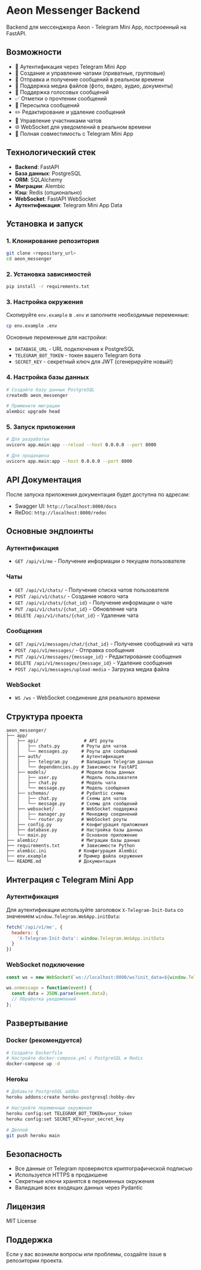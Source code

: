 # Aeon Messenger Backend

Backend для мессенджера Aeon - Telegram Mini App, построенный на FastAPI.

## Возможности

- 🔐 Аутентификация через Telegram Mini App
- 💬 Создание и управление чатами (приватные, групповые)
- 📨 Отправка и получение сообщений в реальном времени
- 📎 Поддержка медиа файлов (фото, видео, аудио, документы)
- 🎤 Поддержка голосовых сообщений
- ✅ Отметки о прочтении сообщений
- 🔄 Пересылка сообщений
- ✏️ Редактирование и удаление сообщений
- 👥 Управление участниками чатов
- 🌐 WebSocket для уведомлений в реальном времени
- 📱 Полная совместимость с Telegram Mini App

## Технологический стек

- **Backend**: FastAPI
- **База данных**: PostgreSQL
- **ORM**: SQLAlchemy
- **Миграции**: Alembic
- **Кэш**: Redis (опционально)
- **WebSocket**: FastAPI WebSocket
- **Аутентификация**: Telegram Mini App Data

## Установка и запуск

### 1. Клонирование репозитория

```bash
git clone <repository_url>
cd aeon_messenger
```

### 2. Установка зависимостей

```bash
pip install -r requirements.txt
```

### 3. Настройка окружения

Скопируйте `env.example` в `.env` и заполните необходимые переменные:

```bash
cp env.example .env
```

Основные переменные для настройки:

- `DATABASE_URL` - URL подключения к PostgreSQL
- `TELEGRAM_BOT_TOKEN` - токен вашего Telegram бота
- `SECRET_KEY` - секретный ключ для JWT (сгенерируйте новый!)

### 4. Настройка базы данных

```bash
# Создайте базу данных PostgreSQL
createdb aeon_messenger

# Примените миграции
alembic upgrade head
```

### 5. Запуск приложения

```bash
# Для разработки
uvicorn app.main:app --reload --host 0.0.0.0 --port 8000

# Для продакшена
uvicorn app.main:app --host 0.0.0.0 --port 8000
```

## API Документация

После запуска приложения документация будет доступна по адресам:

- Swagger UI: `http://localhost:8000/docs`
- ReDoc: `http://localhost:8000/redoc`

## Основные эндпоинты

### Аутентификация

- `GET /api/v1/me` - Получение информации о текущем пользователе

### Чаты

- `GET /api/v1/chats/` - Получение списка чатов пользователя
- `POST /api/v1/chats/` - Создание нового чата
- `GET /api/v1/chats/{chat_id}` - Получение информации о чате
- `PUT /api/v1/chats/{chat_id}` - Обновление чата
- `DELETE /api/v1/chats/{chat_id}` - Удаление чата

### Сообщения

- `GET /api/v1/messages/chat/{chat_id}` - Получение сообщений из чата
- `POST /api/v1/messages/` - Отправка сообщения
- `PUT /api/v1/messages/{message_id}` - Редактирование сообщения
- `DELETE /api/v1/messages/{message_id}` - Удаление сообщения
- `POST /api/v1/messages/upload-media` - Загрузка медиа файла

### WebSocket

- `WS /ws` - WebSocket соединение для реального времени

## Структура проекта

```
aeon_messenger/
├── app/
│   ├── api/                 # API роуты
│   │   ├── chats.py        # Роуты для чатов
│   │   └── messages.py     # Роуты для сообщений
│   ├── auth/               # Аутентификация
│   │   ├── telegram.py     # Валидация Telegram данных
│   │   └── dependencies.py # Зависимости FastAPI
│   ├── models/             # Модели базы данных
│   │   ├── user.py         # Модель пользователя
│   │   ├── chat.py         # Модель чата
│   │   └── message.py      # Модель сообщения
│   ├── schemas/            # Pydantic схемы
│   │   ├── chat.py         # Схемы для чатов
│   │   └── message.py      # Схемы для сообщений
│   ├── websocket/          # WebSocket поддержка
│   │   ├── manager.py      # Менеджер соединений
│   │   └── router.py       # WebSocket роуты
│   ├── config.py           # Конфигурация приложения
│   ├── database.py         # Настройка базы данных
│   └── main.py             # Основное приложение
├── alembic/                # Миграции базы данных
├── requirements.txt        # Зависимости Python
├── alembic.ini            # Конфигурация Alembic
├── env.example            # Пример файла окружения
└── README.md              # Документация
```

## Интеграция с Telegram Mini App

### Аутентификация

Для аутентификации используйте заголовок `X-Telegram-Init-Data` со значением `window.Telegram.WebApp.initData`:

```javascript
fetch('/api/v1/me', {
  headers: {
    'X-Telegram-Init-Data': window.Telegram.WebApp.initData
  }
})
```

### WebSocket подключение

```javascript
const ws = new WebSocket(`ws://localhost:8000/ws?init_data=${window.Telegram.WebApp.initData}`);

ws.onmessage = function(event) {
  const data = JSON.parse(event.data);
  // Обработка уведомлений
};
```

## Развертывание

### Docker (рекомендуется)

```bash
# Создайте Dockerfile
# Настройте docker-compose.yml с PostgreSQL и Redis
docker-compose up -d
```

### Heroku

```bash
# Добавьте PostgreSQL addon
heroku addons:create heroku-postgresql:hobby-dev

# Настройте переменные окружения
heroku config:set TELEGRAM_BOT_TOKEN=your_token
heroku config:set SECRET_KEY=your_secret_key

# Деплой
git push heroku main
```

## Безопасность

- Все данные от Telegram проверяются криптографической подписью
- Используется HTTPS в продакшене
- Секретные ключи хранятся в переменных окружения
- Валидация всех входящих данных через Pydantic

## Лицензия

MIT License

## Поддержка

Если у вас возникли вопросы или проблемы, создайте issue в репозитории проекта. 